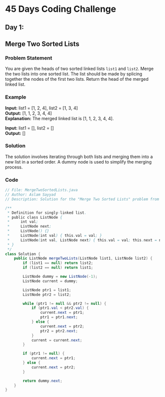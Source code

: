 # 45 Days Coding Challenge

## Day 1: 
## Merge Two Sorted Lists

### Problem Statement

You are given the heads of two sorted linked lists `list1` and `list2`. Merge the two lists into one sorted list. The list should be made by splicing together the nodes of the first two lists. Return the head of the merged linked list.

### Example

**Input:** list1 = [1, 2, 4], list2 = [1, 3, 4]  
**Output:** [1, 1, 2, 3, 4, 4]  
**Explanation:** The merged linked list is [1, 1, 2, 3, 4, 4].

**Input:** list1 = [], list2 = []  
**Output:** []  

### Solution

The solution involves iterating through both lists and merging them into a new list in a sorted order. A dummy node is used to simplify the merging process.

### Code

```java
// File: MergeTwoSortedLists.java
// Author: Aslam Sayyad
// Description: Solution for the "Merge Two Sorted Lists" problem from LeetCode.

/**
 * Definition for singly-linked list.
 * public class ListNode {
 *     int val;
 *     ListNode next;
 *     ListNode() {}
 *     ListNode(int val) { this.val = val; }
 *     ListNode(int val, ListNode next) { this.val = val; this.next = next; }
 * }
 */
class Solution {
    public ListNode mergeTwoLists(ListNode list1, ListNode list2) {
        if (list1 == null) return list2;
        if (list2 == null) return list1;

        ListNode dummy = new ListNode(-1);
        ListNode current = dummy;

        ListNode ptr1 = list1;
        ListNode ptr2 = list2;

        while (ptr1 != null && ptr2 != null) {
            if (ptr1.val < ptr2.val) {
                current.next = ptr1;
                ptr1 = ptr1.next;
            } else {
                current.next = ptr2;
                ptr2 = ptr2.next;
            }
            current = current.next;
        }

        if (ptr1 != null) {
            current.next = ptr1;
        } else {
            current.next = ptr2;
        }

        return dummy.next;
    }
}
``` 